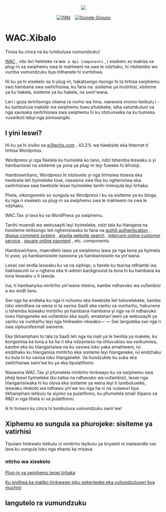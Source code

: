 <p align="center"><a href="https://wac.tax"><img src="https://cdn.jsdelivr.net/gh/wactax/img/logo.svg"/></a></p><p align="center"><a href="https://github.com/wactax/wac.tax/blob/main/doc/README.md#readme"><img alt="I18N" src="https://cdn.jsdelivr.net/gh/wactax/img/t.svg"/></a>　<a href="https://groups.google.com/u/2/g/wactax"><img alt="Google Groups" src="https://cdn.jsdelivr.net/gh/wactax/img/g-groups.svg"/></a></p>

# WAC.Xibalo

Tivisa ku cinca na ku tumbuluxa vumundzuku!

[WAC](https://wac.tax) , vito leri heleleke ra `Web & Api Components` , i xisekelo xo tsakisa xa plug-in xa swiphemu swa le mahlweni na swa le ndzhaku, hi ntshembo wo vumba vumundzuku bya Inthanete hi vuntshwa.

Hi ku ya hi xisekelo xa ti-plug-in, hakatsongo-tsongo hi ta tirhisa swiphemu swo hambana swa switirhisiwa, ku fana na: sisiteme ya mutirhisi, sisiteme ya ku hakela, sisiteme ya ku hakela, na swin’wana.

Leri i goza lerintsongo ntsena ra norho wa hina, naswona xivono lexikulu i - ku tumbuluxa makete wa swiphemu lowu pfulekeke, laha vatumbuluxi va nga xavisaka switirhisiwa swa swiphemu hi ku ntshunxeka na ku humesa vuswikoti lebyi nga pimiwangiki.

## I yini leswi?

Hi ku ya hi xiviko xa [w3techs.com](https://w3techs.com/technologies/details/cm-wordpress) , 43.2% wa tiwebsite eka Internet ti tirhisa Wordpress.

Wordpress yi nga fikelela ku humelela ko tano, ndzi tshemba leswaku a yi hambanisiwi na sisiteme ya yona ya plug-in leyi fuweke hi ikholoji.

Hambiswiritano, Wordpress hi ntolovelo yi nga tirhisiwa ntsena eka tiwebsite leti tiyimeleke toxe, naswona swa tika ku nghenisiwa eka switirhisiwa swa tiwebsite leswi tiyimeleke tanihi mimojula leyi tirhaka.

Phela, xikongomelo xo sungula xa Wordpress i ku va sisiteme ya ku bloga, ku nga ri xisekelo xa plug-in xa swiphemu swa le mahlweni na swa le ndzhaku.

WAC.Tax yi lava ku va WordPress ya swiphemu.

Tanihi muendli wa webusayiti leyi tiyimeleke, ndzi tala ku hlangana na tisisiteme letitsongo leti nghenisiwaka to fana na [auth0 authentication](https://auth0.com) , [disqus comment system](https://disqus.com) , [algolia website search](https://www.algolia.com) , [intercom online customer service](https://www.intercom.com) , [square online payment](https://developer.squareup.com/docs/web-payments/overview) , etc. components.

Hambiswiritano, maendlelo lawa ya swiphemu lawa ya nga kona ya tiyimela hi yoxe, ya hambanisiwile naswona ya hambanisiwile na yin’wana.

Leswi swi endla leswaku ku va na xiphiqo, u fanele ku tsarisa ntlhambi wa tiakhawunti ivi u nghena eka ti-admin background ta tona hi ku hambana ka tona leswaku u ti lawula.

Ina, ti hambanyisa mintirho yin’wana ntsena, kambe ndhavuko wa vufambisi a wu endli tano.

Swi nga ha endleka ku nga ri nchumu eka tiwebsite leti tolovelekeke, kambe loko xiendliwa xa wena xi ta xavisa SaaS eka vanhu va vunharhu, hakunene u tshemba leswaku mintirho yo hambana-hambana yi nga va ni ndhavuko lowu hlanganeke wa vufambisi eka sayiti, ematshan’weni ya webusayiti ya vanhu va vunharhu leyi nga hinkwako-nkwako— — Swi languteka swi nga ri swa xiphurofexinali swinene.

Eka tikhamphani to tala ta SaaS leti nga na mali ya le henhla ya makete, ku kongomisa ka tona a ka ha ri eka ndzavisiso na nhluvukiso wa swikumiwa, kambe eka ku hlanganisiwa na ku xaviwa loku yaka emahlweni, ivi endzhaku ku hlanganisa mintirho eka sisiteme leyi hlanganeke, ivi endzhaku ku kula hi ku xavisa loku hlanganeke. Va hundzukile ku suka eka switirhisiwa swin’we ku ya eka tipulatifomo.

Naswona WAC.Tax yi pfumelela mintirho hinkwayo ku va swiphemu swa pheji leswi tiyimeleke (ku katsa na ndhavuko wa vufambisi), leswi nga hlanganisiwaka hi ku olova eka sisiteme ya wena leyi ti tumbuluxeke, leswaku ntokoto wa ndhawu yin’we wu nga ha vi na vulawuri bya tikhamphani letikulu ta xiyimo xa pulatifomo, ku pfumelela small Xipano xa R&D xi nga tlhela xi va pulatifomo.

A hi tiviseni ku cinca hi tumbuluxa vumundzuku swin'we!

## Xiphemu xo sungula xa phurojeke: sisiteme ya vatirhisi

Tipulani hinkwato letikulu ni mintirho leyikulu ya tinyeleti ni malwandle swi lava ku sungula loku nga ehansi ka misava.

### ntirho wa xisekelo

[Plug-in ya swiphemu leswi tirhaka](./pkg.md)

[Ku endliwa ka matiko hinkwawo loku sekeriweke eka vuhundzuluxeri bya muchini](./i18n.md)

## langutelo ra vumundzuku
